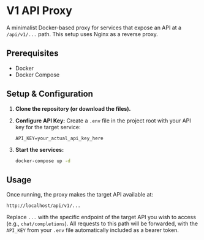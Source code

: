 # V1 API Proxy

A minimalist Docker-based proxy for services that expose an API at a `/api/v1/...` path. This setup uses Nginx as a reverse proxy.

## Prerequisites

*   Docker
*   Docker Compose

## Setup & Configuration

1.  **Clone the repository (or download the files).**

2.  **Configure API Key:**
    Create a `.env` file in the project root with your API key for the target service:
    ```env
    API_KEY=your_actual_api_key_here
    ```

3.  **Start the services:**
    ```bash
    docker-compose up -d
    ```

## Usage

Once running, the proxy makes the target API available at:

`http://localhost/api/v1/...`

Replace `...` with the specific endpoint of the target API you wish to access (e.g., `chat/completions`). All requests to this path will be forwarded, with the `API_KEY` from your `.env` file automatically included as a bearer token.
